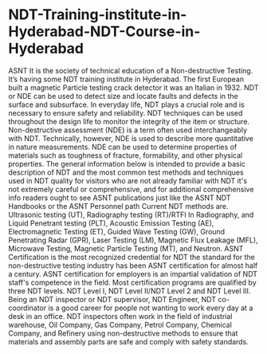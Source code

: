 # NDT-Training-institute-in-Hyderabad-NDT-Course-in-Hyderabad
ASNT It is the society of technical education of a Non-destructive Testing. It’s having some NDT training institute in Hyderabad. The first European built a magnetic Particle testing crack detector it was an Italian in 1932.  NDT or NDE can be used to detect size and locate faults and defects in the surface and subsurface. In everyday life, NDT plays a crucial role and is necessary to ensure safety and reliability. NDT techniques can be used throughout the design life to monitor the integrity of the item or structure. Non-destructive assessment (NDE) is a term often used interchangeably with NDT. Technically, however, NDE is used to describe more quantitative in nature measurements. NDE can be used to determine properties of materials such as toughness of fracture, formability, and other physical properties. The general information below is intended to provide a basic description of NDT and the most common test methods and techniques used in NDT quality for visitors who are not already familiar with NDT it's not extremely careful or comprehensive, and for additional comprehensive info readers ought to see ASNT publications just like the ASNT NDT Handbooks or the ASNT Personnel path Current NDT methods are. Ultrasonic testing (UT), Radiography testing (RT)/RTFI In Radiography, and Liquid Penetrant testing (PLT), Acoustic Emission Testing (AE), Electromagnetic Testing (ET), Guided Wave Testing (GW), Ground Penetrating Radar (GPR), Laser Testing (LM), Magnetic Flux Leakage (MFL), Microwave Testing, Magnetic Particle Testing (MT), and Neutron. ASNT Certification is the most recognized credential for NDT the standard for the non-destructive testing industry has been ASNT certification for almost half a century. ASNT certification for employers is an impartial validation of NDT staff's competence in the field. Most certification programs are qualified by three NDT levels. NDT Level I, NDT Level II/NDT Level 2 and NDT Level III.      Being an NDT inspector or NDT supervisor, NDT Engineer, NDT co-coordinator is a good career for people not wanting to work every day at a desk in an office. NDT inspectors often work in the field of industrial warehouse, Oil Company, Gas Company, Petrol Company, Chemical Company, and Refinery using non-destructive methods to ensure that materials and assembly parts are safe and comply with safety standards. 
